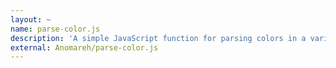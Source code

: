 ```yaml
---
layout: ~
name: parse-color.js
description: 'A simple JavaScript function for parsing colors in a variety of formats.'
external: Anomareh/parse-color.js
---
```

